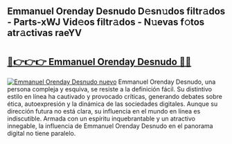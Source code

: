 ## Emmanuel Orenday Desnudo D𝚎sn𝚞dos filtr𝚊dos - Parts-xWJ Vid𝚎os filtr𝚊dos - N𝚞evas f𝚘tos atr𝚊ctivas raeYV

# <h2><a href="http://mb62tn.tromn.icu/?c=Emmanuel+Orenday+Desnudo">🔗👉👉👉 Emmanuel Orenday Desnudo 🔗🔗</a></h2>

[![Emmanuel Orenday Desnudo nuevo](https://i.imgur.com/pEAQMta.gif)](http://mb62tn.tromn.icu/?c=Emmanuel+Orenday+Desnudo)
Emmanuel Orenday Desnudo, una persona compleja y esquiva, se resiste a la definición fácil. Su distintivo estilo en línea ha cautivado y provocado críticas, generando debates sobre ética, autoexpresión y la dinámica de las sociedades digitales. Aunque su dirección futura no está clara, su influencia en el mundo en línea es indiscutible. Armada con un espíritu inquebrantable y un atractivo innegable, la influencia de Emmanuel Orenday Desnudo en el panorama digital no tiene paralelo.
